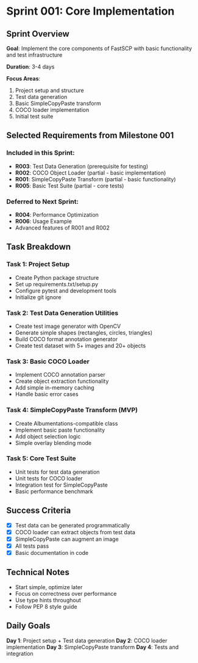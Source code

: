 # Sprint 001: Core Implementation

## Sprint Overview
**Goal**: Implement the core components of FastSCP with basic functionality and test infrastructure

**Duration**: 3-4 days

**Focus Areas**:
1. Project setup and structure
2. Test data generation
3. Basic SimpleCopyPaste transform
4. COCO loader implementation
5. Initial test suite

## Selected Requirements from Milestone 001

### Included in this Sprint:
- **R003**: Test Data Generation (prerequisite for testing)
- **R002**: COCO Object Loader (partial - basic implementation)
- **R001**: SimpleCopyPaste Transform (partial - basic functionality)
- **R005**: Basic Test Suite (partial - core tests)

### Deferred to Next Sprint:
- **R004**: Performance Optimization
- **R006**: Usage Example
- Advanced features of R001 and R002

## Task Breakdown

### Task 1: Project Setup
- Create Python package structure
- Set up requirements.txt/setup.py
- Configure pytest and development tools
- Initialize git ignore

### Task 2: Test Data Generation Utilities
- Create test image generator with OpenCV
- Generate simple shapes (rectangles, circles, triangles)
- Build COCO format annotation generator
- Create test dataset with 5+ images and 20+ objects

### Task 3: Basic COCO Loader
- Implement COCO annotation parser
- Create object extraction functionality
- Add simple in-memory caching
- Handle basic error cases

### Task 4: SimpleCopyPaste Transform (MVP)
- Create Albumentations-compatible class
- Implement basic paste functionality
- Add object selection logic
- Simple overlay blending mode

### Task 5: Core Test Suite
- Unit tests for test data generation
- Unit tests for COCO loader
- Integration test for SimpleCopyPaste
- Basic performance benchmark

## Success Criteria
- [x] Test data can be generated programmatically
- [x] COCO loader can extract objects from test data
- [x] SimpleCopyPaste can augment an image
- [x] All tests pass
- [x] Basic documentation in code

## Technical Notes
- Start simple, optimize later
- Focus on correctness over performance
- Use type hints throughout
- Follow PEP 8 style guide

## Daily Goals
**Day 1**: Project setup + Test data generation
**Day 2**: COCO loader implementation
**Day 3**: SimpleCopyPaste transform
**Day 4**: Tests and integration